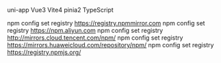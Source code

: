 uni-app Vue3 Vite4 pinia2 TypeScript


npm config set registry https://registry.npmmirror.com
npm config set registry https://npm.aliyun.com
npm config set registry http://mirrors.cloud.tencent.com/npm/
npm config set registry https://mirrors.huaweicloud.com/repository/npm/
npm config set registry https://registry.npmjs.org/
